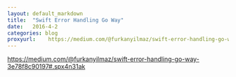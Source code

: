 ```yaml
---
layout: default_markdown
title:  "Swift Error Handling Go Way"
date:   2016-4-2
categories: blog
proxyurl:    https://medium.com/@furkanyilmaz/swift-error-handling-go-way-3e78f8c90197#.spx4n31ak
---
```


https://medium.com/@furkanyilmaz/swift-error-handling-go-way-3e78f8c90197#.spx4n31ak
